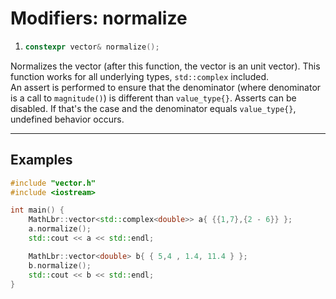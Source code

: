 # Modifiers: normalize

1. ```cpp
   constexpr vector& normalize();
   ```

 Normalizes the vector (after this function, the vector is an unit vector). This function works for all underlying types, `std::complex` included.<br> An assert is performed to ensure that the denominator (where denominator is a call to `magnitude()`) is different than `value_type{}`.
 Asserts can be disabled. If that's the case and the denominator equals `value_type{}`, undefined behavior occurs.

<hr>

## Examples

```cpp
#include "vector.h"
#include <iostream>

int main() {
	MathLbr::vector<std::complex<double>> a{ {{1,7},{2 - 6}} };
	a.normalize();
	std::cout << a << std::endl;

	MathLbr::vector<double> b{ { 5,4 , 1.4, 11.4 } };
	b.normalize();
	std::cout << b << std::endl;
}
```
